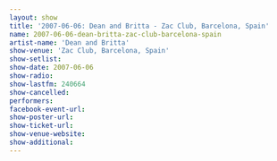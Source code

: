 ```yaml
---
layout: show
title: '2007-06-06: Dean and Britta - Zac Club, Barcelona, Spain'
name: 2007-06-06-dean-britta-zac-club-barcelona-spain
artist-name: 'Dean and Britta'
show-venue: 'Zac Club, Barcelona, Spain'
show-setlist: 
show-date: 2007-06-06
show-radio: 
show-lastfm: 240664
show-cancelled: 
performers: 
facebook-event-url: 
show-poster-url: 
show-ticket-url: 
show-venue-website: 
show-additional: 
---
```


